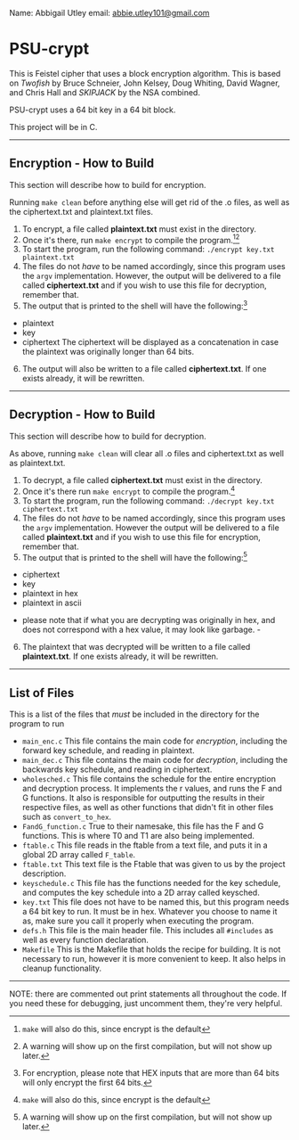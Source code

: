 Name: Abbigail Utley
email: abbie.utley101@gmail.com

PSU-crypt
=========

This is Feistel cipher that uses a block encryption algorithm. This is based on _Twofish_ by Bruce Schneier, John Kelsey,
Doug Whiting, David Wagner, and Chris Hall and _SKIPJACK_ by the NSA combined.

PSU-crypt uses a 64 bit key in a 64 bit block. 

This project will be in C.

---

Encryption - How to Build
-------------------------

This section will describe how to build for encryption.

Running `make clean` before anything else will get rid of the .o files, as well as the ciphertext.txt and plaintext.txt files.

1. To encrypt, a file called **plaintext.txt** must exist in the directory. 
2. Once it's there, run `make encrypt` to compile the program.[^1][^2]
3. To start the program, run the following command: `./encrypt key.txt plaintext.txt` 
4. The files do not _have_ to be named accordingly, since this program uses the `argv` implementation. However, the output will be
delivered to a file called **ciphertext.txt** and if you wish to use this file for decryption, remember that.
5. The output that is printed to the shell will have the following:[^3] 
* plaintext
* key
* ciphertext
The ciphertext will be displayed as a concatenation in case the plaintext was originally longer than 64 bits.
6. The output will also be written to a file called **ciphertext.txt**. If one exists already, it will be rewritten.

[^1]:`make` will also do this, since encrypt is the default

[^2]:A warning will show up on the first compilation, but will not show up later.

[^3]:For encryption, please note that HEX inputs that are more than 64 bits will only encrypt the first 64 bits. 

---

Decryption - How to Build
-------------------------

This section will describe how to build for decryption.

As above, running `make clean` will clear all .o files and ciphertext.txt as well as plaintext.txt.

1. To decrypt, a file called **ciphertext.txt** must exist in the directory.
2. Once it's there run `make encrypt` to compile the program.[^1]
3. To start the program, run the following command: `./decrypt key.txt ciphertext.txt`
4. The files do not _have_ to be named accordingly, since this program uses the `argv` implementation. However the output will be 
delivered to a file called **plaintext.txt** and if you wish to use this file for encryption, remember that.
5. The output that is printed to the shell will have the following:[^2]
* ciphertext
* key
* plaintext in hex
* plaintext in ascii
- please note that if what you are decrypting was originally in hex, and does not correspond with a hex value, it may look like garbage. - 
6. The plaintext that was decrypted will be written to a file called **plaintext.txt**. If one exists already, it will be rewritten.

[^1]:`make` will **not** run decryption. It has to be `make decrypt`.

[^2]:ciphertext input has to be separated into 64 bit blocks by a new line

---

List of Files
-------------

This is a list of the files that _must_ be included in the directory for the program to run

* `main_enc.c` 
      This file contains the main code for _encryption_, including the forward key schedule, and reading in plaintext.
* `main_dec.c`
      This file contains the main code for _decryption_, including the backwards key schedule, and reading in ciphertext.
* `wholesched.c`
      This file contains the schedule for the entire encryption and decryption process. It implements the r values, and runs 
      the F and G functions. It also is responsible for outputting the results in their respective files, as well as other
      functions that didn't fit in other files such as `convert_to_hex`. 
* `FandG_function.c`
      True to their namesake, this file has the F and G functions. This is where T0 and T1 are also being implemented. 
* `ftable.c`
      This file reads in the ftable from a text file, and puts it in a global 2D array called `F_table`.
* `ftable.txt`
      This text file is the Ftable that was given to us by the project description.
* `keyschedule.c`
      This file has the functions needed for the key schedule, and computes the key schedule into a 2D array called keysched.
* `key.txt`
      This file does not have to be named this, but this program needs a 64 bit key to run. It must be in hex. Whatever you choose 
      to name it as, make sure you call it properly when executing the program.
* `defs.h`
      This file is the main header file. This includes all `#includes` as well as every function declaration.
* `Makefile`
      This is the Makefile that holds the recipe for building. It is not necessary to run, however it is more convenient to keep.
      It also helps in cleanup functionality.

---

NOTE: there are commented out print statements all throughout the code. If you need these for debugging, just uncomment them, 
they're very helpful.
